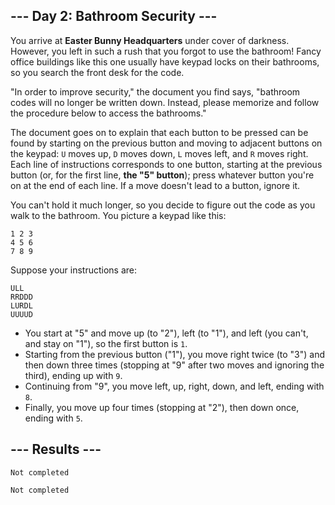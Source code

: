 <article class="day-desc"><h2>--- Day 2: Bathroom Security ---</h2><p>You arrive at <b>Easter Bunny Headquarters</b> under cover of darkness. However, you left in such a rush that you forgot to use the bathroom! Fancy office buildings like this one usually have keypad locks on their bathrooms, so you search the front desk for the code.</p>
<p>"In order to improve security," the document you find says, "bathroom codes will no longer be written down.  Instead, please memorize and follow the procedure below to access the bathrooms."</p>
<p>The document goes on to explain that each button to be pressed can be found by starting on the previous button and moving to adjacent buttons on the keypad: <code>U</code> moves up, <code>D</code> moves down, <code>L</code> moves left, and <code>R</code> moves right. Each line of instructions corresponds to one button, starting at the previous button (or, for the first line, <b>the "5" button</b>); press whatever button you're on at the end of each line. If a move doesn't lead to a button, ignore it.</p>
<p>You can't hold it much longer, so you decide to figure out the code as you walk to the bathroom. You picture a keypad like this:</p>
<pre><code>1 2 3
4 5 6
7 8 9
</code></pre>
<p>Suppose your instructions are:</p>
<pre><code>ULL
RRDDD
LURDL
UUUUD
</code></pre>
<ul>
<li>You start at "5" and move up (to "2"), left (to "1"), and left (you can't, and stay on "1"), so the first button is <code>1</code>.</li>
<li>Starting from the previous button ("1"), you move right twice (to "3") and then down three times (stopping at "9" after two moves and ignoring the third), ending up with <code>9</code>.</li>
<li>Continuing from "9", you move left, up, right, down, and left, ending with <code>8</code>.</li>
<li>Finally, you move up four times (stopping at "2"), then down once, ending with <code>5</code>.</li>
</ul>


</article>

<form method="post" action="2/answer"><input type="hidden" name="level" value="1"></form>
<h2>--- Results ---</h2>
<pre><code>Not completed</code></pre>
<pre><code>Not completed</code></pre>